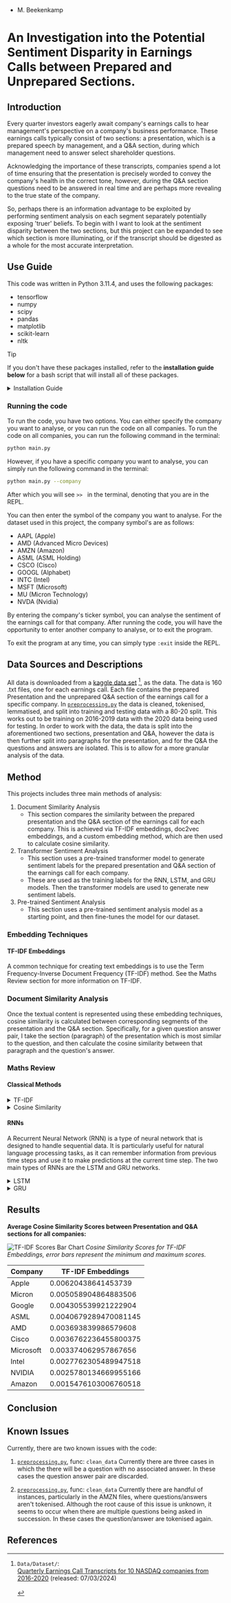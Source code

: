 - M. Beekenkamp

# An Investigation into the Potential Sentiment Disparity in Earnings Calls between Prepared and Unprepared Sections.

## Introduction

Every quarter investors eagerly await company's earnings calls to hear management's perspective on a company's business performance. These earnings calls typically consist of two sections: a presentation, which is a prepared speech by management, and a Q&A section, during which management need to answer select shareholder questions. 

Acknowledging the importance of these transcripts, companies spend a lot of time ensuring that the presentation is precisely worded to convey the company's health in the correct tone, however, during the Q&A section questions need to be answered in real time and are perhaps more revealing to the true state of the company. 

So, perhaps there is an information advantage to be exploited by performing sentiment analysis on each segment separately potentially exposing 'truer' beliefs. To begin with I want to look at the sentiment disparity between the two sections, but this project can be expanded to see which section is more illuminating, or if the transcript should be digested as a whole for the most accurate interpretation.

## Use Guide

This code was written in Python 3.11.4, and uses the following packages:

- tensorflow
- numpy
- scipy
- pandas
- matplotlib
- scikit-learn
- nltk

>[!TIP]
>If you don't have these packages installed, refer to the **installation guide below** for a bash script that will install all of these packages.

<details>
<summary>Installation Guide</summary>

### Installation

To install the required packages, you will need Python 3.8–3.11 and pip version >19.0 (or >20.3 for macOS) installed. For mac users on Apple Silicon, you will also need to install the `tensorflow-macos` package so that the code can run on GPU.

To check if you have a compatible version of Python installed, run the following command in the terminal:

```bash
python --version
```

And to update pip, run the following command in the terminal:

```bash
pip install --upgrade pip
```

Then to install packages, run the following bash script:

```bash
chmod +x install_packages.sh
./install_packages.sh
```

</details>

### Running the code

To run the code, you have two options. You can either specify the company you want to analyse, or you can run the code on all companies. To run the code on all companies, you can run the following command in the terminal:

```bash
python main.py
```

However, if you have a specific company you want to analyse, you can simply run the following command in the terminal:

```bash
python main.py --company
```

After which you will see `>> ` in the terminal, denoting that you are in the REPL.

You can then enter the symbol of the company you want to analyse. For the dataset used in this project, the company symbol's are as follows:
- AAPL (Apple)
- AMD (Advanced Micro Devices)
- AMZN (Amazon)
- ASML (ASML Holding)
- CSCO (Cisco)
- GOOGL (Alphabet)
- INTC (Intel)
- MSFT (Microsoft)
- MU (Micron Technology)
- NVDA (Nvidia)

By entering the company's ticker symbol, you can analyse the sentiment of the earnings call for that company. After running the code, you will have the opportunity to enter another company to analyse, or to exit the program.

To exit the program at any time, you can simply type `:exit` inside the REPL.

## Data Sources and Descriptions

All data is downloaded from a [kaggle data set](https://www.kaggle.com/datasets/ashwinm500/earnings-call-transcripts/code) [^1], as the data. The data is 160 .txt files, one for each earnings call. Each file contains the prepared Presentation and the unprepared Q&A section of the earnings call for a specific company. In [`preprocessing.py`](Code/preprocessing.py) the data is cleaned, tokenised, lemmatised, and split into training and testing data with a 80-20 split. This works out to be training on 2016-2019 data with the 2020 data being used for testing. In order to work with the data, the data is split into the aforementioned two sections, presentation and Q&A, however the data is then further split into paragraphs for the presentation, and for the Q&A the questions and answers are isolated. This is to allow for a more granular analysis of the data.

<!-- TODO: Will likely use BERT or another pre-trained model alongside my own sentiment analysis model to compare the two.  -->

## Method

<!-- TODO: Explain the method used to analyse the data. -->

This projects includes three main methods of analysis:
1. Document Similarity Analysis
    - This section compares the similarity between the prepared presentation and the Q&A section of the earnings call for each company. This is achieved via TF-IDF embeddings, doc2vec embeddings, and a custom embedding method, which are then used to calculate cosine similarity.
2. Transformer Sentiment Analysis
    - This section uses a pre-trained transformer model to generate sentiment labels for the prepared presentation and Q&A section of the earnings call for each company. 
    - These are used as the training labels for the RNN, LSTM, and GRU models. Then the transformer models are used to generate new sentiment labels.
3. Pre-trained Sentiment Analysis
    - This section uses a pre-trained sentiment analysis model as a starting point, and then fine-tunes the model for our dataset.

### Embedding Techniques

#### TF-IDF Embeddings

A common technique for creating text embeddings is to use the Term Frequency-Inverse Document Frequency (TF-IDF) method. See the Maths Review section for more information on TF-IDF.

### Document Similarity Analysis

Once the textual content is represented using these embedding techniques, cosine similarity is calculated between corresponding segments of the presentation and the Q&A section. Specifically, for a given question answer pair, I take the section (paragraph) of the presentation which is most similar to the question, and then calculate the cosine similarity between that paragraph and the question's answer.


### Maths Review

#### Classical Methods


<details>
<summary>TF-IDF</summary>
#### TF-IDF

Term Frequency-Inverse Document Frequency (TF-IDF) is a numerical statistic that is intended to reflect how important a word is to a document in a collection or corpus. It is often used as a weighting factor in information retrieval and text mining. The TF-IDF value increases proportionally to the number of times a word appears in the document and is offset by the number of documents in the corpus that contain the word, which helps to adjust for the fact that some words appear more frequently in general.

The formula for TF-IDF is as follows:

$$ w_{i,j} = tf_{i,j} \times log(\frac{N}{df_i}) $$

Where:
- $w_{i,j}$ is the TF-IDF weight of term $i$ in document $j$;
- $tf_{i,j}$ is the term frequency of term $i$ in document $j$;
- $N$ is the total number of documents in the corpus;
- $df_i$ is the number of documents in the corpus that contain term $i$;

</details>

<details>
<summary>Cosine Similarity</summary>
#### Cosine Similarity

Cosine similarity is a metric used to determine how similar two vectors are. In this case, the vectors are the TF-IDF vectors of the prepared presentation and Q&A section of the earnings call for each company. Cosine similarity measures the cosine of the angle between two vectors projected in a multi-dimensional space. The formula for cosine similarity is as follows:

$$ \text{cosine similarity} = \frac{\textbf{A} \cdot \textbf{B}}{\|\textbf{A}\| \times \|\textbf{B}\|} $$

Where:
- $\textbf{A}$ is the TF-IDF matrix for the presentation;
- $\textbf{B}$ is the TF-IDF matrix for the Q&A section;

</details>


#### RNNs

A Recurrent Neural Network (RNN) is a type of neural network that is designed to handle sequential data. It is particularly useful for natural language processing tasks, as it can remember information from previous time steps and use it to make predictions at the current time step. The two main types of RNNs are the LSTM and GRU networks.

<details>
<summary>LSTM</summary>
#### LSTM

A Long Short-Term Memory (LSTM) network is a type of RNN that is designed to handle long-term dependencies in sequential data. It is particularly useful for natural language processing tasks, as it can remember information from previous time steps and use it to make predictions at the current time step. The basic structure of an LSTM is as follows:

<!-- TODO: Insert formula / Insert Diagram -->

</details>

<details>
<summary>GRU</summary>
#### GRU

A Gated Recurrent Unit (GRU) network is a type of RNN that is designed to handle long-term dependencies in sequential data. It is particularly useful for natural language processing tasks, as it can remember information from previous time steps and use it to make predictions at the current time step. The basic structure of a GRU is as follows:

<!-- TODO: Insert formula / Insert Diagram -->
Paper: https://arxiv.org/pdf/1412.3555.pdf

</details>

## Results

<!-- TODO: Explain the results of the analysis. -->

**Average Cosine Similarity Scores between Presentation and Q&A sections for all companies:**


<p>
    <img src="Data/Images/TFIDF_barchart.png" alt="TF-IDF Scores Bar Chart" style="max-width: 90%;"/>
    <em> Cosine Similarity Scores for TF-IDF Embeddings, error bars represent the minimum and maximum scores.</em>
</p>

Company | TF-IDF Embeddings
--------|------------------
Apple   | 0.00620438641453739
Micron  | 0.005058904864883506
Google  | 0.004305539921222904
ASML    | 0.0040679289470081145
AMD     | 0.003693839986579608
Cisco   | 0.0036762236455800375
Microsoft | 0.003374062957867656
Intel   | 0.0027762305489947518
NVIDIA  | 0.0025780134669955166
Amazon  | 0.0015476103006760518

## Conclusion

<!-- TODO: Summarise the findings and suggest future expansion. -->

## Known Issues
Currently, there are two known issues with the code:
1. [`preprocessing.py`](Code/preprocessing.py), func: `clean_data` Currently there are three cases in which the there will be a question with no associated answer. In these cases the question answer pair are discarded.

2. [`preprocessing.py`](Code/preprocessing.py), func: `clean_data` Currently there are handful of instances, particularly in the AMZN files, where questions/answers aren't tokenised. Although the root cause of this issue is unknown, it seems to occur when there are multiple questions being asked in succession. In these cases the question/answer are tokenised again.


## References
[^1]:
    `Data/Dataset/`: <br>
    [Quarterly Earnings Call Transcripts for 10 NASDAQ companies from 2016-2020](https://www.kaggle.com/datasets/ashwinm500/earnings-call-transcripts/code) (released: 07/03/2024) <br><br>
